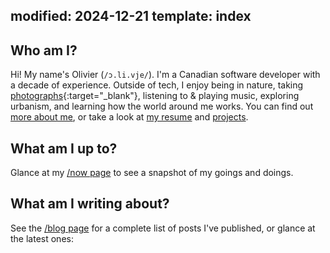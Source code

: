 modified: 2024-12-21
template: index
---

## <i class="fa-duotone fa-light fa-messages-question me-1"></i>Who am I?

Hi!<i class="fa-regular fa-hand-wave ms-1"></i> My name's Olivier (`/ɔ.li.vje/`).
I'm a Canadian software developer with a decade of experience.
Outside of tech, I enjoy being in nature, taking [photographs](https://www.instagram.com/olivi_eh/){:target="_blank"},
listening to & playing music, exploring urbanism, and learning how the world around me works.
You can find out [more about me](/about/), or take a look at [my resume](/resume/) and [projects](/projects/).

## <i class="fa-duotone fa-light fa-calendar-lines-pen me-1"></i>What am I up to?

Glance at my [/now page](/now/) to see a snapshot of my goings and doings.

## <i class="fa-duotone fa-light fa-newspaper me-1"></i>What am I writing about?

See the [/blog page](/blog/) for a complete list of posts I've published, or glance at the latest ones:

